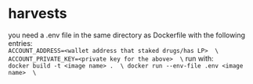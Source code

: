 # harvests
you need a .env file in the same directory as Dockerfile with the following entries:\
`
ACCOUNT_ADDRESS=<wallet address that staked drugs/has LP>  \
ACCOUNT_PRIVATE_KEY=<private key for the above>  \
`
run with:  \
`
docker build -t <image name> .  \
docker run --env-file .env <image name>  \
`
